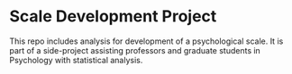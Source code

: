 # Scale Development Project

This repo includes analysis for development of a psychological scale. It is part of a 
side-project assisting professors and graduate students in Psychology with statistical 
analysis. 
